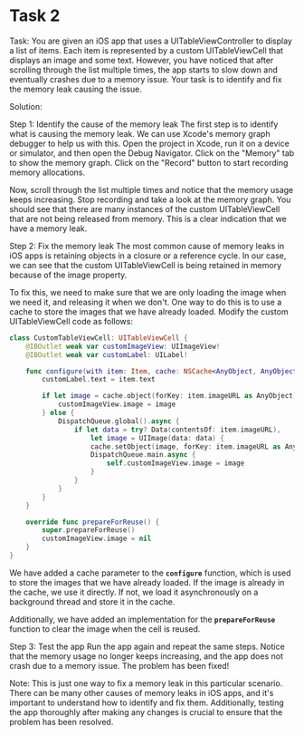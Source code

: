 # Task 2

Task: You are given an iOS app that uses a UITableViewController to display a
list of items. Each item is represented by a custom UITableViewCell that
displays an image and some text. However, you have noticed that after scrolling
through the list multiple times, the app starts to slow down and eventually
crashes due to a memory issue. Your task is to identify and fix the memory leak
causing the issue.

Solution:

Step 1: Identify the cause of the memory leak The first step is to identify what
is causing the memory leak. We can use Xcode's memory graph debugger to help us
with this. Open the project in Xcode, run it on a device or simulator, and then
open the Debug Navigator. Click on the "Memory" tab to show the memory graph.
Click on the "Record" button to start recording memory allocations.

Now, scroll through the list multiple times and notice that the memory usage
keeps increasing. Stop recording and take a look at the memory graph. You should
see that there are many instances of the custom UITableViewCell that are not
being released from memory. This is a clear indication that we have a memory
leak.

Step 2: Fix the memory leak The most common cause of memory leaks in iOS apps is
retaining objects in a closure or a reference cycle. In our case, we can see
that the custom UITableViewCell is being retained in memory because of the image
property.

To fix this, we need to make sure that we are only loading the image when we
need it, and releasing it when we don't. One way to do this is to use a cache to
store the images that we have already loaded. Modify the custom UITableViewCell
code as follows:

```swift
class CustomTableViewCell: UITableViewCell {
    @IBOutlet weak var customImageView: UIImageView!
    @IBOutlet weak var customLabel: UILabel!

    func configure(with item: Item, cache: NSCache<AnyObject, AnyObject>) {
        customLabel.text = item.text

        if let image = cache.object(forKey: item.imageURL as AnyObject) as? UIImage {
            customImageView.image = image
        } else {
            DispatchQueue.global().async {
                if let data = try? Data(contentsOf: item.imageURL),
                    let image = UIImage(data: data) {
                    cache.setObject(image, forKey: item.imageURL as AnyObject)
                    DispatchQueue.main.async {
                        self.customImageView.image = image
                    }
                }
            }
        }
    }

    override func prepareForReuse() {
        super.prepareForReuse()
        customImageView.image = nil
    }
}
```

We have added a cache parameter to the **`configure`** function, which is used
to store the images that we have already loaded. If the image is already in the
cache, we use it directly. If not, we load it asynchronously on a background
thread and store it in the cache.

Additionally, we have added an implementation for the **`prepareForReuse`**
function to clear the image when the cell is reused.

Step 3: Test the app Run the app again and repeat the same steps. Notice that
the memory usage no longer keeps increasing, and the app does not crash due to a
memory issue. The problem has been fixed!

Note: This is just one way to fix a memory leak in this particular scenario.
There can be many other causes of memory leaks in iOS apps, and it's important
to understand how to identify and fix them. Additionally, testing the app
thoroughly after making any changes is crucial to ensure that the problem has
been resolved.

